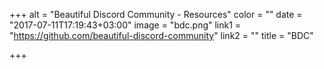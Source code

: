 +++
alt = "Beautiful Discord Community - Resources"
color = ""
date = "2017-07-11T17:19:43+03:00"
image = "bdc.png"
link1 = "https://github.com/beautiful-discord-community"
link2 = ""
title = "BDC"

+++
